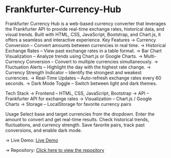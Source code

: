 # Frankfurter-Currency-Hub
Frankfurter Currency Hub is a web-based currency converter that leverages the Frankfurter API to provide real-time exchange rates, historical data, and visual trends. Built with HTML, CSS, JavaScript, Bootstrap, and Chart.js, it offers a seamless and interactive experience.
Key Features
-> Currency Conversion – Convert amounts between currencies in real time.
-> Historical Exchange Rates – View past exchange rates in a table format.
-> Bar Chart Visualization – Analyze trends using Chart.js or Google Charts.
-> Multi-Currency Conversion – Convert to multiple currencies simultaneously.
-> Fluctuation Alerts – Highlight the day with the highest rate change.
-> Currency Strength Indicator – Identify the strongest and weakest currencies.
-> Real-Time Updates – Auto-refresh exchange rates every 60 seconds.
-> Dark Mode Toggle – Switch between light and dark themes.

Tech Stack
-> Frontend – HTML, CSS, JavaScript, Bootstrap
-> API – Frankfurter API for exchange rates
-> Visualization – Chart.js / Google Charts
-> Storage – LocalStorage for favorite currency pairs

Usage
Select base and target currencies from the dropdown.
Enter the amount to convert and get real-time results.
Check historical trends, fluctuations, and currency strength.
Save favorite pairs, track past conversions, and enable dark mode.

-> Live Demo: [Live Demo](https://navyasree-ulava.github.io/Frankfurter-Currency-Hub/Frankfurter%20Currency%20Hub/index.html)

-> Repository: [Click here to view the repository](https://github.com/Navyasree-ulava/Frankfurter-Currency-Hub/tree/main)


